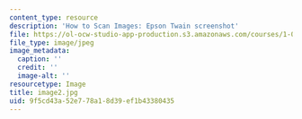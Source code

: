 ```yaml
---
content_type: resource
description: 'How to Scan Images: Epson Twain screenshot'
file: https://ol-ocw-studio-app-production.s3.amazonaws.com/courses/1-012-introduction-to-civil-engineering-design-spring-2002/9f5cd43a52e778a18d39ef1b43380435_image2.jpg
file_type: image/jpeg
image_metadata:
  caption: ''
  credit: ''
  image-alt: ''
resourcetype: Image
title: image2.jpg
uid: 9f5cd43a-52e7-78a1-8d39-ef1b43380435
---
```

